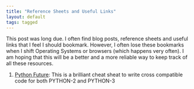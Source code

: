```yaml
---
title: "Reference Sheets and Useful Links"
layout: default
tags: tagged
---
```

This post was long due. I often find blog posts, reference sheets and useful links that
I feel I should bookmark. However, I often lose these bookmarks when I shift Operating
Systems or browsers (which happens very often). I am hoping that this will be a better
and a more reliable way to keep track of all these resources.

1. [Python Future](http://python-future.org/compatible_idioms.html): This is a brilliant
cheat sheat to write cross compatible code for both PYTHON-2 and PYTHON-3

<br /><br />
